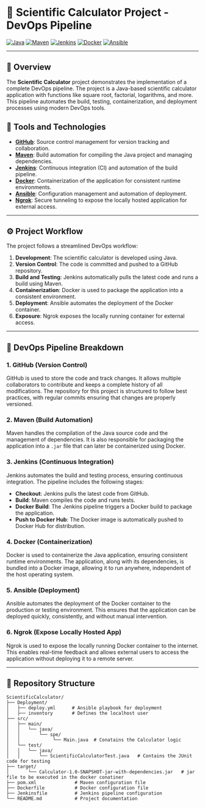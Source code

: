 # 🧮 Scientific Calculator Project - DevOps Pipeline

[![Java](https://img.shields.io/badge/Java-17-blue.svg)](https://www.oracle.com/java/) 
[![Maven](https://img.shields.io/badge/Maven-3.8.1-orange.svg)](https://maven.apache.org/)
[![Jenkins](https://img.shields.io/badge/Jenkins-CI%2FCD-red.svg)](https://jenkins.io/)
[![Docker](https://img.shields.io/badge/Docker-Container-blue.svg)](https://www.docker.com/)
[![Ansible](https://img.shields.io/badge/Ansible-Deployment-yellow.svg)](https://www.ansible.com/)

---

## 📝 Overview

The **Scientific Calculator** project demonstrates the implementation of a complete DevOps pipeline. The project is a Java-based scientific calculator application with functions like square root, factorial, logarithms, and more. This pipeline automates the build, testing, containerization, and deployment processes using modern DevOps tools.

## 🔧 Tools and Technologies

- **[GitHub](https://github.com/)**: Source control management for version tracking and collaboration.
- **[Maven](https://maven.apache.org/)**: Build automation for compiling the Java project and managing dependencies.
- **[Jenkins](https://www.jenkins.io/)**: Continuous integration (CI) and automation of the build pipeline.
- **[Docker](https://www.docker.com/)**: Containerization of the application for consistent runtime environments.
- **[Ansible](https://www.ansible.com/)**: Configuration management and automation of deployment.
- **[Ngrok](https://ngrok.com/)**: Secure tunneling to expose the locally hosted application for external access.

---

## ⚙️ Project Workflow

The project follows a streamlined DevOps workflow:

1. **Development**: The scientific calculator is developed using Java.
2. **Version Control**: The code is committed and pushed to a GitHub repository.
3. **Build and Testing**: Jenkins automatically pulls the latest code and runs a build using Maven.
4. **Containerization**: Docker is used to package the application into a consistent environment.
5. **Deployment**: Ansible automates the deployment of the Docker container.
6. **Exposure**: Ngrok exposes the locally running container for external access.

---

## 🚀 DevOps Pipeline Breakdown

### 1. **GitHub** (Version Control)
GitHub is used to store the code and track changes. It allows multiple collaborators to contribute and keeps a complete history of all modifications. The repository for this project is structured to follow best practices, with regular commits ensuring that changes are properly versioned.

### 2. **Maven** (Build Automation)
Maven handles the compilation of the Java source code and the management of dependencies. It is also responsible for packaging the application into a `.jar` file that can later be containerized using Docker.

### 3. **Jenkins** (Continuous Integration)
Jenkins automates the build and testing process, ensuring continuous integration. The pipeline includes the following stages:
   - **Checkout**: Jenkins pulls the latest code from GitHub.
   - **Build**: Maven compiles the code and runs tests.
   - **Docker Build**: The Jenkins pipeline triggers a Docker build to package the application.
   - **Push to Docker Hub**: The Docker image is automatically pushed to Docker Hub for distribution.

### 4. **Docker** (Containerization)
Docker is used to containerize the Java application, ensuring consistent runtime environments. The application, along with its dependencies, is bundled into a Docker image, allowing it to run anywhere, independent of the host operating system.

### 5. **Ansible** (Deployment)
Ansible automates the deployment of the Docker container to the production or testing environment. This ensures that the application can be deployed quickly, consistently, and without manual intervention.

### 6. **Ngrok** (Expose Locally Hosted App)
Ngrok is used to expose the locally running Docker container to the internet. This enables real-time feedback and allows external users to access the application without deploying it to a remote server.

---

## 📂 Repository Structure

```plaintext
ScientificCalculator/
├── Deployment/
│   ├── deploy.yml      # Ansible playbook for deployment
│   ├── inventory       # Defines the localhost user
├── src/
│   ├── main/
│   │   └── java/
│   │       └── spe/
│   │            └── Main.java  # Conatains the Calculator logic
│   └── test/
│   │   └── java/
│   │       └── ScientificCalculatorTest.java   # Contains the JUnit code for testing
├── target/
│       └── Calculator-1.0-SNAPSHOT-jar-with-dependencies.jar   # jar file to be executed in the docker conatiner
├── pom.xml              # Maven configuration file
├── Dockerfile           # Docker configuration file
├── Jenkinsfile          # Jenkins pipeline configuration 
└── README.md            # Project documentation
